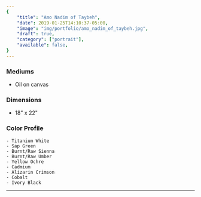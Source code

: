 ```yaml
---
{
    "title": "Amo Nadim of Taybeh",
    "date": 2019-01-25T14:10:37-05:00,
    "image": "img/portfolio/amo_nadim_of_taybeh.jpg",
    "draft": true,
    "category": ["portrait"],
    "available": false,
}
---
```


### Mediums
- Oil on canvas

### Dimensions
- 18" x 22"

### Color Profile
    - Titanium White
	- Sap Green
	- Burnt/Raw Sienna
	- Burnt/Raw Umber
	- Yellow Ochre
	- Cadmium
	- Alizarin Crimson 
	- Cobalt 
	- Ivory Black


---
